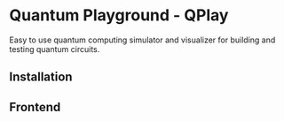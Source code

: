 # Quantum Playground -  QPlay

Easy to use quantum computing simulator and visualizer for building and testing quantum circuits.


## Installation

## Frontend
